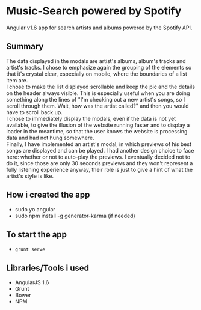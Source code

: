 # Music-Search powered by Spotify

Angular v1.6 app for search artists and albums powered by the Spotify API.


## Summary

The data displayed in the modals are artist's albums, album's tracks and artist's tracks. I chose to emphasize again the grouping of the elements so that it's crystal clear, especially on mobile, where the boundaries of a list item are.<br>
I chose to make the list displayed scrollable and keep the pic and the details on the header always visible. This is especially useful when you are doing something along the lines of "I'm checking out a new artist's songs, so I scroll through them. Wait, how was the artist called?" and then you would have to scroll back up.<br>
I chose to immediately display the modals, even if the data is not yet available, to give the illusion of the website running faster and to display a loader in the meantime, so that the user knows the website is processing data and had not hung somewhere.<br>
Finally, I have implemented an artist's modal, in which previews of his best songs are displayed and can be played. 
I had another design choice to face here: whether or not to auto-play the previews. 
I eventually decided not to do it, since those are only 30 seconds previews and they won't represent a fully listening experience anyway, their role is just to give a hint of what the artist's style is like.

## How i created the app
- sudo yo angular
- sudo npm install -g generator-karma (if needed)

## To start the app
- `grunt serve`

## Libraries/Tools i used
- AngularJS 1.6
- Grunt
- Bower
- NPM
